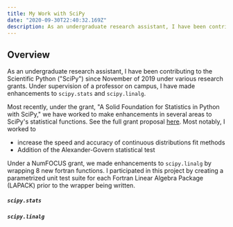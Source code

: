 ```yaml
---
title: My Work with SciPy
date: "2020-09-30T22:40:32.169Z"
description: As an undergraduate research assistant, I have been contributing to the Scientific Python ("SciPy") since november of 2019 under various research grants. 
---
```


## Overview 
As an undergraduate research assistant, I have been contributing to the Scientific Python ("SciPy") since November of 2019 under various research grants. Under supervision of a professor on campus, I have made enhancements to `scipy.stats` and `scipy.linalg`.

Most recently, under the grant, "A Solid Foundation for Statistics in Python with SciPy," we have worked to make enhancements in several areas to SciPy's statistical functions. See the full grant proposal [here](https://warrenweckesser.github.io/czi/scipy-2019-czi-proposal-revised.pdf). Most notably, I worked to
  - increase the speed and accuracy of continuous distributions fit methods
  - Addition of the Alexander-Govern statistical test

Under a NumFOCUS grant, we made enhancements to `scipy.linalg` by wrapping 8 new fortran functions. I participated in this project by creating a parametrized unit test suite for each Fortran Linear Algebra Package (LAPACK) prior to the wrapper being written. 



##### `scipy.stats`



##### `scipy.linalg`